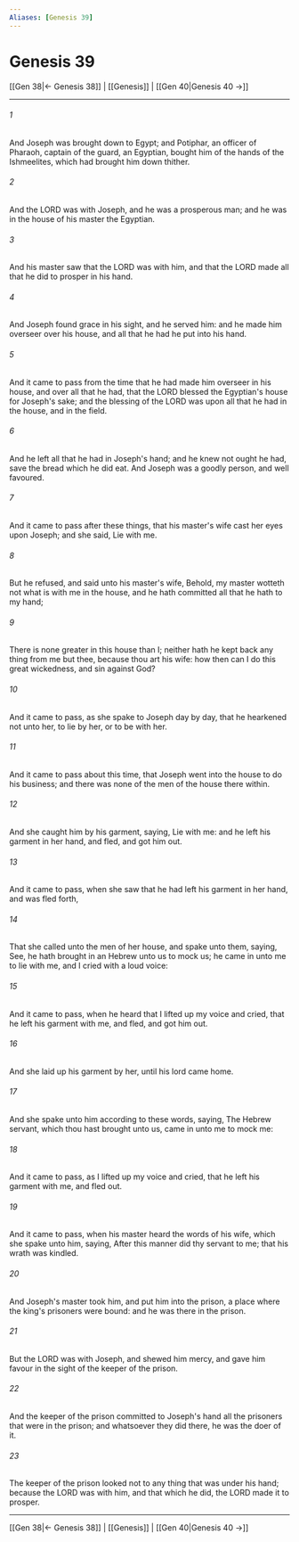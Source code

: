 ```yaml
---
Aliases: [Genesis 39]
---
```

# Genesis 39

[[Gen 38|← Genesis 38]] | [[Genesis]] | [[Gen 40|Genesis 40 →]]
***



###### 1 
And Joseph was brought down to Egypt; and Potiphar, an officer of Pharaoh, captain of the guard, an Egyptian, bought him of the hands of the Ishmeelites, which had brought him down thither. 

###### 2 
And the LORD was with Joseph, and he was a prosperous man; and he was in the house of his master the Egyptian. 

###### 3 
And his master saw that the LORD was with him, and that the LORD made all that he did to prosper in his hand. 

###### 4 
And Joseph found grace in his sight, and he served him: and he made him overseer over his house, and all that he had he put into his hand. 

###### 5 
And it came to pass from the time that he had made him overseer in his house, and over all that he had, that the LORD blessed the Egyptian's house for Joseph's sake; and the blessing of the LORD was upon all that he had in the house, and in the field. 

###### 6 
And he left all that he had in Joseph's hand; and he knew not ought he had, save the bread which he did eat. And Joseph was a goodly person, and well favoured. 

###### 7 
And it came to pass after these things, that his master's wife cast her eyes upon Joseph; and she said, Lie with me. 

###### 8 
But he refused, and said unto his master's wife, Behold, my master wotteth not what is with me in the house, and he hath committed all that he hath to my hand; 

###### 9 
There is none greater in this house than I; neither hath he kept back any thing from me but thee, because thou art his wife: how then can I do this great wickedness, and sin against God? 

###### 10 
And it came to pass, as she spake to Joseph day by day, that he hearkened not unto her, to lie by her, or to be with her. 

###### 11 
And it came to pass about this time, that Joseph went into the house to do his business; and there was none of the men of the house there within. 

###### 12 
And she caught him by his garment, saying, Lie with me: and he left his garment in her hand, and fled, and got him out. 

###### 13 
And it came to pass, when she saw that he had left his garment in her hand, and was fled forth, 

###### 14 
That she called unto the men of her house, and spake unto them, saying, See, he hath brought in an Hebrew unto us to mock us; he came in unto me to lie with me, and I cried with a loud voice: 

###### 15 
And it came to pass, when he heard that I lifted up my voice and cried, that he left his garment with me, and fled, and got him out. 

###### 16 
And she laid up his garment by her, until his lord came home. 

###### 17 
And she spake unto him according to these words, saying, The Hebrew servant, which thou hast brought unto us, came in unto me to mock me: 

###### 18 
And it came to pass, as I lifted up my voice and cried, that he left his garment with me, and fled out. 

###### 19 
And it came to pass, when his master heard the words of his wife, which she spake unto him, saying, After this manner did thy servant to me; that his wrath was kindled. 

###### 20 
And Joseph's master took him, and put him into the prison, a place where the king's prisoners were bound: and he was there in the prison. 

###### 21 
But the LORD was with Joseph, and shewed him mercy, and gave him favour in the sight of the keeper of the prison. 

###### 22 
And the keeper of the prison committed to Joseph's hand all the prisoners that were in the prison; and whatsoever they did there, he was the doer of it. 

###### 23 
The keeper of the prison looked not to any thing that was under his hand; because the LORD was with him, and that which he did, the LORD made it to prosper.

***
[[Gen 38|← Genesis 38]] | [[Genesis]] | [[Gen 40|Genesis 40 →]]
